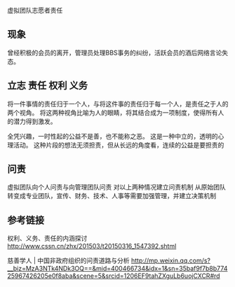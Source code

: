 虚拟团队志愿者责任

现象
------
曾经积极的会员的离开，管理员处理BBS事务的纠纷，活跃会员的酒后网络言论失态。

立志 责任 权利 义务
------
将一件事情的责任归于一个人，与将这件事的责任归于每一个人，是责任之于人的两个视角。
将这两种视角比喻为人的眼睛，将其结合成为一项制度，使得所有人的潜力得到激发。

全凭兴趣，一时性起的公益不是善，也不能称之恶。
这是一种中立的，透明的心理活动。
这种片段的想法无须担责，但从长远的角度看，连续的公益是要担责的

问责
------
虚拟团队向个人问责与向管理团队问责
对以上两种情况建立问责机制
从原始团队转变成专业团队，宣传、财务、技术、人事等需要加强管理，并建立决策机制

参考链接
------
权利、义务、责任的内涵探讨
http://www.cssn.cn/zhx/201503/t20150316_1547392.shtml

慈善学人 | 中国非政府组织的问责道路与分析‏
http://mp.weixin.qq.com/s?__biz=MzA3NTk4NDk3OQ==&mid=400466734&idx=1&sn=35baf9f7b8b77425967426205e0f8aba&scene=5&srcid=1206EF9tahZXguLb6uojCXCR#rd